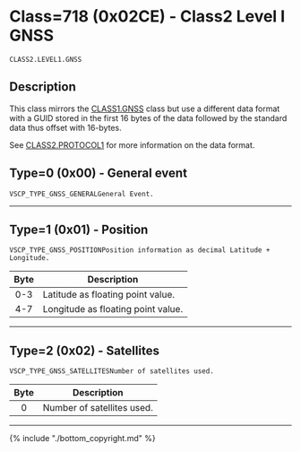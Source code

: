 # Class=718 (0x02CE) - Class2 Level I GNSS

    CLASS2.LEVEL1.GNSS

## Description

This class mirrors the [CLASS1.GNSS](./class1.gnss.md) class but use a different data format with a GUID stored in the first 16 bytes of the data followed by the standard data thus offset with 16-bytes.

See [CLASS2.PROTOCOL1](./class2.protocol1.md) for more information on the data format.
## Type=0 (0x00) - General event
    VSCP_TYPE_GNSS_GENERALGeneral Event.
----

## Type=1 (0x01) - Position
    VSCP_TYPE_GNSS_POSITIONPosition information as decimal Latitude + Longitude. 

 | Byte | Description                        | 
 | :----: | -----------                        | 
 | 0-3  | Latitude as floating point value.  | 
 | 4-7  | Longitude as floating point value. | 

----

## Type=2 (0x02) - Satellites
    VSCP_TYPE_GNSS_SATELLITESNumber of satellites used. 

 | Byte | Description                | 
 | :----: | -----------                | 
 | 0    | Number of satellites used. | 

----

{% include "./bottom_copyright.md" %}